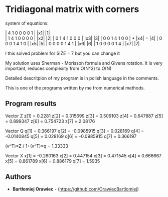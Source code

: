 # Tridiagonal matrix with corners

system of equations:

| 4 1 0 0 0 0 1 |   |x1|   |1|   
| 1 4 1 0 0 0 0 |   |x2|   |2|
| 0 1 4 1 0 0 0 |   |x3|   |3|
| 0 0 1 4 1 0 0 | * |x4| = |4|
| 0 0 0 1 4 1 0 |   |x5|   |5|
| 0 0 0 0 1 4 1 |   |x6|   |6|
| 1 0 0 0 0 1 4 |   |x7|   |7|

I this solved problem for SIZE = 7 but you can change it

My solution uses Sherman - Morisson formula and Givens rotation.
It is very important, reduces complexity from O(N^3) to O(N)

Detailed descritpion of my program is in polish language in the comments.

This is one of the programs written by me from numerical methods.

## Program results
 
Vector Z
 z[1] = 0.2281
 z[2] = 0.315699
 z[3] = 0.509103
 z[4] = 0.647887
 z[5] = 0.899347
 z[6] = 0.754723
 z[7] = 2.08176
 
Vector Q
 q[1] = 0.366197
 q[2] = -0.0985915
 q[3] = 0.028169
 q[4] = -0.0140845
 q[5] = 0.028169
 q[6] = -0.0985915
 q[7] = 0.366197
 
 (v^T)*Z / 1+(v^T)*q = 1.33333
 
Vector X
 x[1] = -0.260163
 x[2] = 0.447154
 x[3] = 0.471545
 x[4] = 0.666667
 x[5] = 0.861789
 x[6] = 0.886179
 x[7] = 1.5935
 

## Authors

* **Bartłomiej Orawiec** - (https://github.com/OrawiecBartlomiej)
